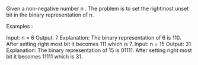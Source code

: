 Given a non-negative number n . The problem is to set the rightmost unset bit in the binary representation of n.

Examples :

Input: n = 6
Output: 7
Explanation: The binary representation of 6 is 110. After setting right most bit it becomes 111 which is 7.
Input: n = 15
Output: 31
Explanation: The binary representation of 15 is 01111. After setting right most bit it becomes 11111 which is 31.
